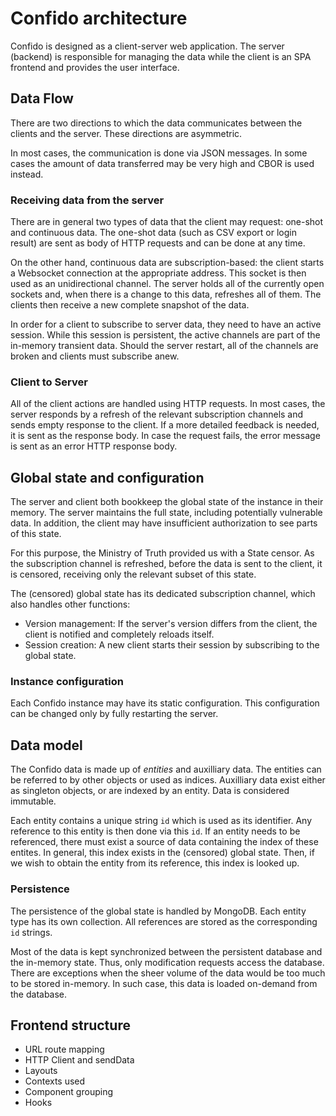 # Confido architecture

Confido is designed as a client-server web application. The server (backend)
is responsible for managing the data while the client is an SPA frontend and
provides the user interface.

## Data Flow

There are two directions to which the data communicates between the clients and
the server. These directions are asymmetric.

In most cases, the communication is done via JSON messages. In some cases the
amount of data transferred may be very high and CBOR is used instead.

### Receiving data from the server

There are in general two types of data that the client may request: one-shot
and continuous data. The one-shot data (such as CSV export or login result) are
sent as body of HTTP requests and can be done at any time.

On the other hand, continuous data are subscription-based: the client starts a
Websocket connection at the appropriate address. This socket is then used as an
unidirectional channel. The server holds all of the currently open sockets and,
when there is a change to this data, refreshes all of them. The clients then
receive a new complete snapshot of the data.

In order for a client to subscribe to server data, they need to have an active
session. While this session is persistent, the active channels are part of the
in-memory transient data. Should the server restart, all of the channels are
broken and clients must subscribe anew.

### Client to Server

All of the client actions are handled using HTTP requests. In most cases, the
server responds by a refresh of the relevant subscription channels and sends
empty response to the client. If a more detailed feedback is needed, it is sent
as the response body. In case the request fails, the error message is sent as
an error HTTP response body.

## Global state and configuration

The server and client both bookkeep the global state of the instance in their
memory. The server maintains the full state, including potentially vulnerable
data. In addition, the client may have insufficient authorization to see parts
of this state.

For this purpose, the Ministry of Truth provided us with a State
censor. As the subscription channel is refreshed, before the data is sent to
the client, it is censored, receiving only the relevant subset of this state.

The (censored) global state has its dedicated subscription channel, which also
handles other functions:

- Version management: If the server's version differs from the client, the
  client is notified and completely reloads itself.
- Session creation: A new client starts their session by subscribing to the
  global state.

### Instance configuration

Each Confido instance may have its static configuration. This configuration can
be changed only by fully restarting the server.

## Data model

The Confido data is made up of *entities* and auxilliary data. The entities can
be referred to by other objects or used as indices. Auxilliary data exist
either as singleton objects, or are indexed by an entity. Data is considered
immutable.

Each entity contains a unique string `id` which is used as its identifier. Any
reference to this entity is then done via this `id`. If an entity needs to be
referenced, there must exist a source of data containing the index
of these entites. In general, this index exists in the (censored) global
state. Then, if we wish to obtain the entity from its reference, this index is
looked up.

### Persistence

The persistence of the global state is handled by MongoDB. Each entity type has
its own collection. All references are stored as the corresponding `id`
strings.

Most of the data is kept synchronized between the persistent database and the
in-memory state. Thus, only modification requests access the database. There
are exceptions when the sheer volume of the data would be too much to be stored
in-memory. In such case, this data is loaded on-demand from the database.

## Frontend structure

- URL route mapping
- HTTP Client and sendData
- Layouts
- Contexts used
- Component grouping
- Hooks
